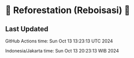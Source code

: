 
# 🌳 Reforestation (Reboisasi) 🌲

## Last Updated

GitHub Actions time: Sun Oct 13 13:23:13 UTC 2024

Indonesia/Jakarta time: Sun Oct 13 20:23:13 WIB 2024
